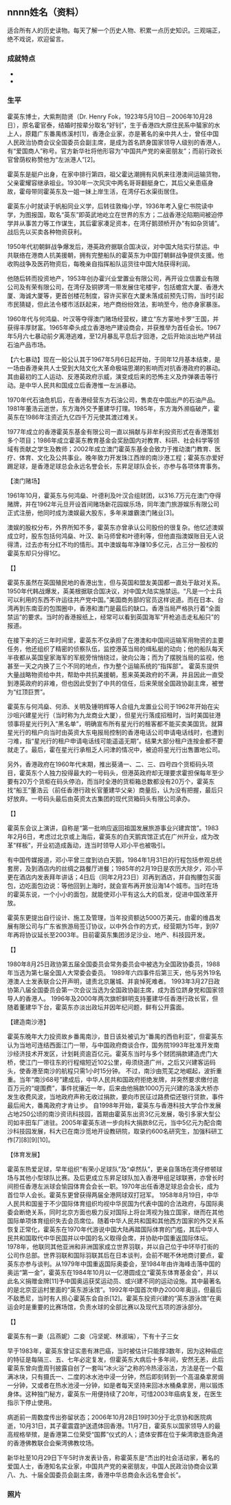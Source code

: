 ## nnnn姓名（资料）

适合所有人的历史读物。每天了解一个历史人物、积累一点历史知识。三观端正，绝不戏说，欢迎留言。  

### 成就特点

- ​
- ​


### 生平

霍英东博士，大紫荆勋贤（Dr. Henry Fok，1923年5月10日－2006年10月28日），原名霍官泰，结婚时按辈分取名“好钊”，生于香港四大原住民系中蜑家的水上人，原籍广东番禺练溪村[1]，香港企业家，亦是著名的亲中共人士，曾任中国人民政治协商会议全国委员会副主席，是成为首名跻身国家领导人级别的香港人，有“爱国商人”称号。官方新华社将他形容为“中国共产党的亲密朋友”；而前行政长官曾荫权称赞他为“左派港人”[2]。



霍英东是艇户出身，在家中排行第四，祖父霍达潮拥有风帆来往港澳间运输货物，父亲霍耀容继承祖业。1930年一次风灾中两名哥哥翻艇身亡，其后父亲患癌身故，霍母带同霍英东及一姐一妹上岸生活，在湾仔石水渠街居住。

霍英东小时就读于帆船同业义学，后转往敦梅小学，1936年考入皇仁书院读中学，为图报国，取名“英东”即英武地屹立在世界的东方；二战香港沦陷期间被迫停学并从事苦力等工作谋生，其后霍家凑足资本，在湾仔鹅颈桥开办“有如杂货铺”。战后先以买卖各种物资获利。



1950年代初朝鲜战争爆发后，港英政府据联合国决议，对中国大陆实行禁运。中共联络在港商人抗美援朝，拥有完整船队的霍英东为中国打朝鲜战争提供支援。他收购战争及医药物资后，每晚亲自指挥船队运货往中国大陆获得利润。

他随后转而投资地产，1953年创办霍兴业堂置业有限公司，再开设立信置业有限公司及有荣有限公司，在湾仔及铜锣湾一带发展住宅楼宇，包括蟾宫大厦、香港大厦、海诚大厦等，更首创楼花制度，容许买家在大厦未落成前预先订购，当时引起市民猜疑，但此法令楼市活跃起来，地产商纷纷效法，影响至今，他亦身家暴涨。

1960年代与何鸿燊、叶汉等夺得澳门赌场经营权，建立“东方蒙地卡罗”王国，并获得丰厚财富。1965年牵头成立香港地产建设商会，并获推举为首任会长。1967年5月六七暴动前夕离港逃难，至12月暴乱平息后才回港，之后开始淡出地产转战石油产品市场。

【六七暴动】现在一般公认其于1967年5月6日起开始，于同年12月基本结束，是一场由香港亲共人士受到大陆文化大革命极端思潮的影响而对抗香港政府的暴动。其由最初的工人运动、反港英政府示威，演变成后来的恐怖主义及炸弹袭击等行动。是中华人民共和国成立后香港惟一左派暴动。



1970年代石油危机后，在香港经营东方石油公司，售卖在中国出产的石油产品。1981年董浩云逝世，东方海外交予董建华打理。1985年，东方海外濒临破产，霍英东在1986年注资近九亿四千万元使其渡过难关。

1977年成立的香港霍英东基金有限公司一直以捐献与非牟利投资形式在香港策划多个项目；1986年成立霍英东教育基金会奖励国内对教育、科研、社会科学等领域有贡献之学生及教师；2002年成立澳门霍英东基金会致力于推动澳门教育、医疗、体育、文化及公共事业。晚年致力开发珠江西岸的南沙港工程；霍英东亦爱好踢足球，是香港足球总会永远名誉会长，东昇足球队会长，亦参与各项体育事务。



【澳门赌场】

1961年10月，霍英东与何鸿燊、叶德利及叶汉合组财团，以316.7万元在澳门夺得赌牌，并在1962年元旦开设首间赌场新花园娱乐场，同年澳门旅游娱乐有限公司正式注册，他同时成为澳娱最大股东，多年来雄霸澳门赌业[3]。

澳娱的股权分布，外界所知不多，霍英东亦曾承认公司股份的很复杂。他忆述澳娱成立时，股东包括何鸿燊、叶汉、新马师曾和叶德利等，但他直指澳娱账目无人说得清，过去亦有分红不均的情形。其中澳娱每年净赚10多亿元，占三分一股权的霍英东却只分得1亿。



【】

霍英东虽然在英国殖民地的香港出生，但与英国和盟友美国都一直处于敌对关系。1950年代韩战爆发，英美根据联合国决议，对中国大陆实施禁运。“凡是一个士兵可以利用的东西不许运往共产党中国。”美国商务部的官员这样说道。而在日本、台湾再到东南亚的包围圈中，香港和澳门是最后的缺口。香港当局严格执行着“全面禁运”的要求。当时的香港报纸上，经常可以看到英国海军“开枪追击走私船只”的报道。

在接下来的近三年时间里，霍英东不仅承担了在港澳和中国间运输军用物资的主要任务，他还组织了精密的侦察队伍，监控港英当局的缉私艇的动向；他的船队每天半夜都从英国皇家海军的军舰旁悄悄绕过，驶向公海；而为了摆脱当局的监视，他甚至一天之内换了三个不同的地点，作为整个运输系统的“指挥部”。 霍英东提供大量战略物资给中共，帮助中共抗美援朝，惹来英美政府的不满，并且因此一直受到港英政府的非难，但也因此受到了中共的信任，后来荣居全国政协副主席，被誉为“红顶巨贾”。



霍英东与何鸿燊、何添、关明及锺明辉等人合组九龙置业公司于1962年开始在尖沙咀兴建星光行（当时称为九龙商业大厦），但星光行落成招租时，当时美国驻港领事将星光行列入“黑名单”，明确宣布所有星光行的租客都不能买卖美国货。就算星光行的租户向当时由英资大东电报局控制的香港电话公司申请电话线时，也遭到刁难，指“星光行的租户申请电话线可能遥遥无期”。结果大部分租户连按金都不要就走了。最后，霍在星光行承租乏人问津的情况中，被迫将星光行出售置地公司。

另外，香港政府在1960年代末期，推出葵涌一、二、三、四号四个货柜码头项目，霍英东个人独力投得最大的一号码头，但港英政府却无理要求霍担保每年至少要有20万个货柜在码头停泊，而当时全港的货柜箱总数都没有20万个，霍英东找“船王”董浩云（前任香港行政长官董建华父亲）商量后，认为没有把握，最后只好放弃。一号码头最后由英资太古集团的现代货箱码头有限公司承办。



【】

霍英东会议上演讲，自称是“第一批响应返回祖国发展旅游事业兴建宾馆”。1983年2月6日，考虑过北京或上海后，霍英东的白天鹅宾馆正式在广州开业，成为改革“样板”，开业初造成轰动，连当时领导人邓小平也被吸引。

有中国传媒报道，邓小平曾三度到访白天鹅，1984年1月31日的行程包括参观总统套房，及到酒店内的丝绸之路餐厅进餐；1985年的2月19日是农历大除夕，邓小平更在酒店内发表拜年讲话；4日后（同年2月23日）邓再到酒店，并自掏腰包买面包，边吃面包边说：等他回到上海时，就会宣布再开放沿海14个城市。当时在场的霍英东说，一个小小的面包，就能使邓小平有这么大的启发，促进中国改革开放。

霍英东更提出自行设计、施工及管理，当年投资额达5000万美元，由霍的维昌发展有限公司与广东省旅游局签订协议，以中外合作的方式，经营期为15年，到97年再将协议延长至2003年。目前霍英东集团涉足沙业、地产、科技园开发。

【】

1980年8月25日政协第五届全国委员会常务委员会中被选为全国政协委员，1988年当选为第七届全国人大常委会委员。
1989年六四事件后第三天，他与另外19名港澳人士发表联合公开声明，谴责北京屠城、并哀悼死难者。
1993年3月27日政协第八届全国委员会第一次会议当选为全国政协副主席，成为首位跻身党和国家领导人的香港人。
1996年及2000年两次旗帜鲜明支持董建华任香港行政长官，但随着董建华下台，霍英东亦淡出政坛并因年纪问题，鲜有公开露面。

【建造南沙港】

霍英东晚年大力投资故乡番禺南沙，昔日该处被讥为“番禺的西伯利亚”，但霍英东认为当地可连结西面江门一带，与中国政府商谈合作，国务院1993年批准开发南沙经济技术开发区，计划耗资逾百亿元。霍英东当时与多个财团捐款建造虎门大桥，使江门一带往东的行程缩短近102公里，毋须绕道广州，之后又兴建客运码头，使香港至南沙的航程只需1小时15分钟。
不过，南沙由荒芜之地崛起，波折重重。当年“南沙68号”建成后，中华人民共和国政府拒绝发牌，并突然要求缴付逾百万元的“堤围费”，事件扰攘近一年，后来由他捐款1000万元兴建的洛溪大桥亦发生收费风波，当地政府声称无收过捐款，要向市民征过路费偿还银行贷款，事件最后闹大，番禺政府才肯让步。
自1998年开始，霍英东与香港科技大学合作发展占地250公顷的南沙资讯科技园，首期由霍英东出资3亿元发展，吸引多家大型公司如丰田车厂进驻。2005年霍英东进一步向科大捐款8亿元，当中5亿元为配合南沙科技园发展，科大已在南沙觅地开设教研院，取录约600名研究生，加强科研工作[7][8][9][10]。

【体育发展】

霍英东热爱足球，早年组织“有荣小足球队”及“卓然队”，更亲自落场在湾仔修顿球场与其他小型球队比赛。及后更成立东昇足球队加入香港甲组足球联赛，亦曾长时间担任香港左派球会愉园体育会会长一职。1970年出任香港足球总会会长，成为首位华人会长。霍英东更曾获得两届全港网球双打冠军。
1958年8月19日，中华人民共和国鉴于不少国际体育组织均视中华民国为代表中国的合法政府，与国际奥委会断绝关系，同时北京方面也极力反对国际上将台湾视为独立国家，继而在其他国际单项体育组织失去会员席位。随着中华人民共和国和其他西方国家的外交关系恢复正常化，霍英东在1970年代游说中国大陆再踏国际体育的门槛，其后中华人民共和国取代中华民国并以中国的名义取得会席，并协助中国重返国际体坛。
1978年，他联同其他亚洲和非洲国家成立世界羽联，并以自己位于中环毕打街的公司作总部。世界羽联和国际羽联其后在日本谈判，会前不眠不休地商讨要点，霍英东亦参与谈判。从1979年中国重返国际奥委会，至1984年由许海峰击落中国的奥运“第一金”，霍英东在1984年10月以一亿港圆成立“霍英东体育基金会”，并以此名义捐赠金牌[11]予中国奥运获奖运动员、或兴建不同的运动设施。其中最著名的是北京亚运村里面的“英东游泳馆”。1992年中国首次申办2000年奥运，但最后不敌悉尼，当时有人担心霍英东会自杀[12]。霍英东投资兴建的“英东游泳馆”在奥运会时是重要的比赛场馆，负责水球的全部比赛以及现代五项的游泳部分。

【】

霍英东有一妻（吕燕妮）二妾（冯坚妮、林淑端），下有十子三女



早于1983年，霍英东曾证实患有淋巴癌，当时被估计只能撑3数年，因为这种癌症的特征是每隔三、五、七年必定复发，但霍英东大病后十多年间，安然无恙，此后霍英东曾向壹周刊披露自创了一套叫“冰火浴”之称的冷热浸浴法，方法是在一个载满冰块，只有摄氏一、二度的冰水池中浸一分钟，然后即刻转到一个高温桑拿房焗一分钟，又或者在热水池浸一分钟，如是者每天坚持来回冰水桶桑拿房，用以锻炼身体。这种独门秘方，霍英东一用便持续了20年，可惜2003年癌病复发，在医生指示下停止使用。

病逝前一周数度传出弥留状态；2006年10月28日19时30分于北京协和医院病逝，10月31日，其子霍震霆护送遗体回香港。11月7日，霍英东以国家领导人的最高规格举殡，是香港第二位荣受“国葬”仪式的人；遗体安葬在位于柴湾歌连臣角道的香港佛教联合会柴湾佛教坟场。

新华社至10月29日下午5时许发表讣告，称霍英东是“杰出的社会活动家，著名的爱国人士，香港知名实业家，中国共产党的亲密朋友，中国人民政治协商会议第八、九、十届全国委员会副主席，香港中华总商会永远名誉会长”。

### 照片

